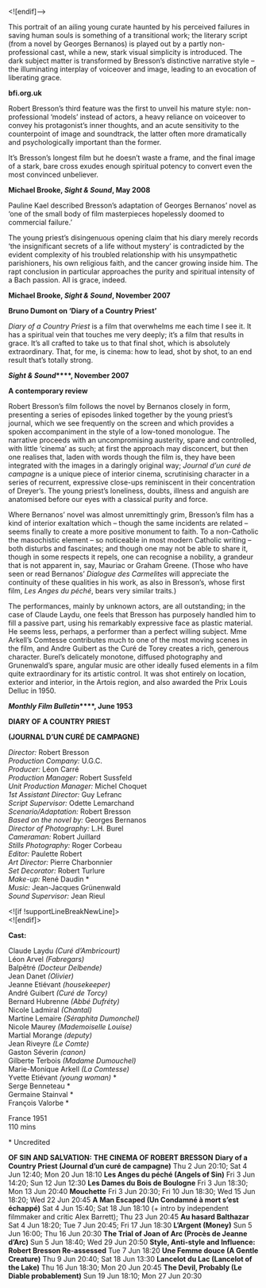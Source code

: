 <![endif]-->

This portrait of an ailing young curate haunted by his perceived failures in saving human souls is something of a transitional work; the literary script (from a novel by Georges Bernanos) is played out by a partly non-professional cast, while a new, stark visual simplicity is introduced. The dark subject matter is transformed by Bresson’s distinctive narrative style – the illuminating interplay of voiceover and image, leading to an evocation of liberating grace.

**bfi.org.uk**

Robert Bresson’s third feature was the first to unveil his mature style: non-professional ‘models’ instead of actors, a heavy reliance on voiceover to convey his protagonist’s inner thoughts, and an acute sensitivity to the counterpoint of image and soundtrack, the latter often more dramatically and psychologically important than the former.

It’s Bresson’s longest film but he doesn’t waste a frame, and the final image of a stark, bare cross exudes enough spiritual potency to convert even the most convinced unbeliever.

**Michael Brooke, _Sight & Sound_, May 2008**

Pauline Kael described Bresson’s adaptation of Georges Bernanos’ novel as ‘one of the small body of film masterpieces hopelessly doomed to commercial failure.’

The young priest’s disingenuous opening claim that his diary merely records ‘the insignificant secrets of a life without mystery’ is contradicted by the evident complexity of his troubled relationship with his unsympathetic parishioners, his own religious faith, and the cancer growing inside him. The rapt conclusion in particular approaches the purity and spiritual intensity of a Bach passion. All is grace, indeed.

**Michael Brooke, _Sight & Sound_, November 2007**

**Bruno Dumont on ‘Diary of a Country Priest’**

_Diary of a Country Priest_ is a film that overwhelms me each time I see it. It has a spiritual vein that touches me very deeply; it’s a film that results in grace. It’s all crafted to take us to that final shot, which is absolutely extraordinary. That, for me, is cinema: how to lead, shot by shot, to an end result that’s totally strong.

**_Sight & Sound_****, November 2007**

**A contemporary review**

Robert Bresson’s film follows the novel by Bernanos closely in form, presenting a series of episodes linked together by the young priest’s journal, which we see frequently on the screen and which provides a spoken accompaniment in the style of a low-toned monologue. The narrative proceeds with an uncompromising austerity, spare and controlled, with little ‘cinema’ as such; at first the approach may disconcert, but then one realises that, laden with words though the film is, they have been integrated with the images in a daringly original way; _Journal d’un curé de campagne_ is a unique piece of interior cinema, scrutinising character in a series of recurrent, expressive close-ups reminiscent in their concentration of Dreyer’s. The young priest’s loneliness, doubts, illness and anguish are anatomised before our eyes with a classical purity and force.

Where Bernanos’ novel was almost unremittingly grim, Bresson’s film has a kind of interior exaltation which – though the same incidents are related –seems finally to create a more positive monument to faith. To a non-Catholic the masochistic element – so noticeable in most modern Catholic writing – both disturbs and fascinates; and though one may not be able to share it, though in some respects it repels, one can recognise a nobility, a grandeur that is not apparent in, say, Mauriac or Graham Greene. (Those who have seen or read Bernanos’ _Dialogue des Carmelites_ will appreciate the continuity of these qualities in his work, as also in Bresson’s, whose first film, _Les Anges du péché_, bears very similar traits.)

The performances, mainly by unknown actors, are all outstanding; in the case of Claude Laydu, one feels that Bresson has purposely handled him to fill a passive part, using his remarkably expressive face as plastic material. He seems less, perhaps, a performer than a perfect willing subject. Mme Arkell’s Comtesse contributes much to one of the most moving scenes in the film, and Andre Guibert as the Curé de Torey creates a rich, generous character. Burel’s delicately monotone, diffused photography and Grunenwald’s spare, angular music are other ideally fused elements in a film quite extraordinary for its artistic control. It was shot entirely on location, exterior and interior, in the Artois region, and also awarded the Prix Louis Delluc in 1950.

**_Monthly Film Bulletin_****, June 1953**

**DIARY OF A COUNTRY PRIEST**

**(JOURNAL D’UN CURÉ DE CAMPAGNE)**

_Director:_ Robert Bresson  
_Production Company:_ U.G.C.  
_Producer:_ Léon Carré  
_Production Manager:_ Robert Sussfeld  
_Unit Production Manager:_ Michel Choquet  
_1st Assistant Director:_ Guy Lefranc  
_Script Supervisor:_ Odette Lemarchand  
_Scenario/Adaptation:_ Robert Bresson  
_Based on the novel by:_ Georges Bernanos  
_Director of Photography:_ L.H. Burel  
_Cameraman:_ Robert Juillard  
_Stills Photography:_ Roger Corbeau  
_Editor:_ Paulette Robert  
_Art Director:_ Pierre Charbonnier  
_Set Decorator:_ Robert Turlure  
_Make-up:_ René Daudin *  
_Music:_ Jean-Jacques Grünenwald  
_Sound Supervisor:_ Jean Rieul

  
<![if !supportLineBreakNewLine]>  
<![endif]>

**Cast:**

Claude Laydu _(Curé d’Ambricourt)_  
Léon Arvel _(Fabregars)_  
Balpêtré _(Docteur Delbende)_  
Jean Danet _(Olivier)_  
Jeanne Etiévant _(housekeeper)_  
André Guibert _(Curé de Torcy)_  
Bernard Hubrenne _(Abbé Dufréty)_  
Nicole Ladmiral _(Chantal)_  
Martine Lemaire _(Séraphita Dumonchel)_  
Nicole Maurey _(Mademoiselle Louise)_  
Martial Morange _(deputy)_  
Jean Riveyre _(Le Comte)_  
Gaston Séverin _(canon)_  
Gilberte Terbois _(Madame Dumouchel)_  
Marie-Monique Arkell _(La Comtesse)_  
Yvette Etiévant _(young woman)_ *  
Serge Benneteau *  
Germaine Stainval *  
François Valorbe *  

France 1951  
110 mins  

\* Uncredited  



**OF SIN AND SALVATION:**
**THE CINEMA OF ROBERT BRESSON**
**Diary of a Country Priest (Journal d’un curé de campagne)**
Thu 2 Jun 20:10; Sat 4 Jun 12:40; Mon 20 Jun 18:10
**Les Anges du péché (Angels of Sin)**
Fri 3 Jun 14:20; Sun 12 Jun 12:30
**Les Dames du Bois de Boulogne**
Fri 3 Jun 18:30; Mon 13 Jun 20:40
**Mouchette**
Fri 3 Jun 20:30; Fri 10 Jun 18:30; Wed 15 Jun 18:20; Wed 22 Jun 20:45
**A Man Escaped (Un Condamné à mort s’est échappé)**
Sat 4 Jun 15:40; Sat 18 Jun 18:10 (+ intro by independent filmmaker and critic Alex Barrett); Thu 23 Jun 20:45
**Au hasard Balthazar**
Sat 4 Jun 18:20; Tue 7 Jun 20:45; Fri 17 Jun 18:30
**L’Argent (Money)**
Sun 5 Jun 16:00; Thu 16 Jun 20:30
**The Trial of Joan of Arc (Procès de Jeanne d’Arc)**
Sun 5 Jun 18:40; Wed 29 Jun 20:50
**Style, Anti-style and Influence: Robert Bresson Re-assessed**
Tue 7 Jun 18:20
**Une Femme douce (A Gentle Creature)**
Thu 9 Jun 20:40; Sat 18 Jun 13:30
**Lancelot du Lac (Lancelot of the Lake)**
Thu 16 Jun 18:30; Mon 20 Jun 20:45
**The Devil, Probably (Le Diable probablement)**
Sun 19 Jun 18:10; Mon 27 Jun 20:30
<!--stackedit_data:
eyJoaXN0b3J5IjpbMTIyNzk0NTQ4Ml19
-->